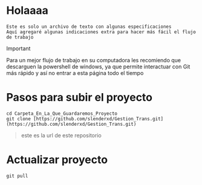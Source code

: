 # Holaaaa
    Este es solo un archivo de texto con algunas especificaciones
    Aquí agregaré algunas indicaciones extra para hacer más fácil el flujo de trabajo

> [!IMPORTANT]
> Para un mejor flujo de trabajo en su computadora les recomiendo que descarguen la powershell de windows,
  ya que permite interactuar con Git más rápido y así no entrar a esta página todo el tiempo 
    
# Pasos para subir el proyecto
    cd Carpeta_En_La_Que_Guardaremos_Proyecto
    git clone [https://github.com/slenderxd/Gestion_Trans.git](https://github.com/slenderxd/Gestion_Trans.git) 
> este es la url de este repositorio

# Actualizar proyecto
    git pull 
